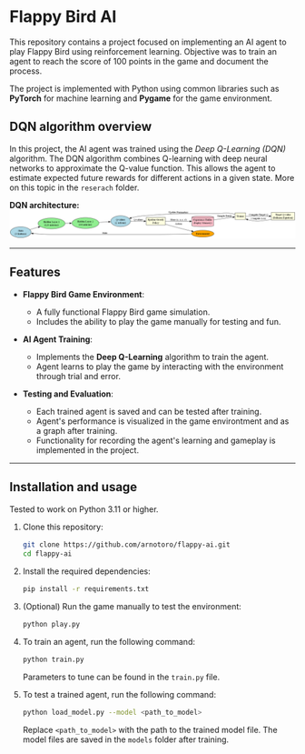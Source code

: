 # Flappy Bird AI
This repository contains a project focused on implementing an AI agent to play Flappy Bird using reinforcement learning. Objective was to train an agent to reach the score of 100 points in the game and document the process.

The project is implemented with Python using common libraries such as **PyTorch** for machine learning and **Pygame** for the game environment.

## DQN algorithm overview
In this project, the AI agent was trained using the *Deep Q-Learning (DQN)* algorithm. The DQN algorithm combines Q-learning with deep neural networks to approximate the Q-value function. This allows the agent to estimate expected future rewards for different actions in a given state. More on this topic in the `reserach` folder.

**DQN architecture:**
![DQN Architecture](./research/case_study/dqn_architecture_diagram.png) 

---

## Features  
- **Flappy Bird Game Environment**:  
  - A fully functional Flappy Bird game simulation.  
  - Includes the ability to play the game manually for testing and fun.

- **AI Agent Training**:  
  - Implements the **Deep Q-Learning** algorithm to train the agent.  
  - Agent learns to play the game by interacting with the environment through trial and error. 

- **Testing and Evaluation**:  
  - Each trained agent is saved and can be tested after training.  
  - Agent's performance is visualized in the game environtment and as a graph after training.
  - Functionality for recording the agent's learning and gameplay is implemented in the project.

---

## Installation and usage
Tested to work on Python 3.11 or higher.

1. Clone this repository:  
   ```bash  
   git clone https://github.com/arnotoro/flappy-ai.git  
   cd flappy-ai
   ```
2. Install the required dependencies:
   ```bash  
   pip install -r requirements.txt  
   ```
3. (Optional) Run the game manually to test the environment:
   ```bash  
   python play.py  
   ```
4. To train an agent, run the following command:
   ```bash  
   python train.py  
   ```
    Parameters to tune can be found in the `train.py` file. 

5. To test a trained agent, run the following command:
   ```bash  
   python load_model.py --model <path_to_model>  
   ```
   Replace `<path_to_model>` with the path to the trained model file. The model files are saved in the `models` folder after training.